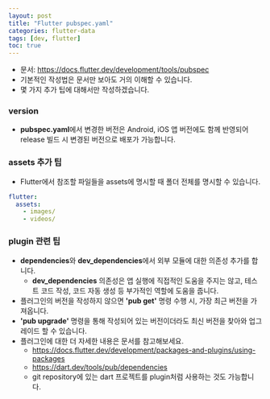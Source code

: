 ```yaml
---
layout: post
title: "Flutter pubspec.yaml"
categories: flutter-data
tags: [dev, flutter]
toc: true
---
```


- 문서: https://docs.flutter.dev/development/tools/pubspec
- 기본적인 작성법은 문서만 보아도 거의 이해할 수 있습니다.
- 몇 가지 추가 팁에 대해서만 작성하겠습니다.

### version
- **pubspec.yaml**에서 변경한 버전은 Android, iOS 앱 버전에도 함께 반영되어 release 빌드 시 변경된 버전으로 배포가 가능합니다.

### assets 추가 팁
- Flutter에서 참조할 파일들을 assets에 명시할 때 폴더 전체를 명시할 수 있습니다.

```yaml
flutter:
  assets:
    - images/
    - videos/
```

### plugin 관련 팁
- **dependencies**와 **dev_dependencies**에서 외부 모듈에 대한 의존성 추가를 합니다.
  - **dev_dependencies** 의존성은 앱 실행에 직접적인 도움을 주지는 않고, 테스트 코드 작성, 코드 자동 생성 등 부가적인 역할에 도움을 줍니다.
- 플러그인의 버전을 작성하지 않으면 **'pub get'** 명령 수행 시, 가장 최근 버전을 가져옵니다.
- **'pub upgrade'** 명령을 통해 작성되어 있는 버전이더라도 최신 버전을 찾아와 업그레이드 할 수 있습니다.
- 플러그인에 대한 더 자세한 내용은 문서를 참고해보세요.
  - https://docs.flutter.dev/development/packages-and-plugins/using-packages
  - https://dart.dev/tools/pub/dependencies
  - git repository에 있는 dart 프로젝트를 plugin처럼 사용하는 것도 가능합니다.
